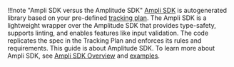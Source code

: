 !!!note "Ampli SDK versus the Amplitude SDK"
    [Ampli SDK](https://developers.data.amplitude.com/ampli-sdk-overview/) is autogenerated library based on your pre-defined [tracking plan](https://developers.data.amplitude.com/what-is-a-tracking-plan). The Ampli SDK is a lightweight wrapper over the Amplitude SDK that provides type-safety, supports linting, and enables features like input validation. The code replicates the spec in the Tracking Plan and enforces its rules and requirements. This guide is about Amplitude SDK. To learn more about Ampli SDK, see [Ampli SDK Overview](/docs/data/ampli-sdk-overview.md) and [examples](https://github.com/amplitude/ampli-examples).
